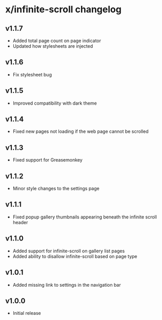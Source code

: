 # x/infinite-scroll changelog

## v1.1.7
* Added total page count on page indicator
* Updated how stylesheets are injected

## v1.1.6
* Fix stylesheet bug

## v1.1.5
* Improved compatibility with dark theme

## v1.1.4
* Fixed new pages not loading if the web page cannot be scrolled

## v1.1.3
* Fixed support for Greasemonkey

## v1.1.2
* Minor style changes to the settings page

## v1.1.1
* Fixed popup gallery thumbnails appearing beneath the infinite scroll header

## v1.1.0
* Added support for infinite-scroll on gallery list pages
* Added ability to disallow infinite-scroll based on page type

## v1.0.1
* Added missing link to settings in the navigation bar

## v1.0.0
* Initial release
